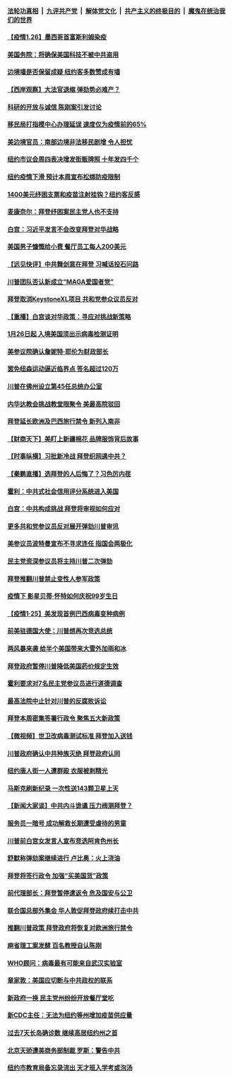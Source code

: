 

####  [法轮功真相](../../../../basic/blob/master/README.md?t=01262231) &nbsp;|&nbsp; [九评共产党](../../../../9ping.md/blob/master/README.md?t=01262231) &nbsp;|&nbsp; [解体党文化](../../../../jtdwh.md/blob/master/README.md?t=01262231)  &nbsp;|&nbsp; [共产主义的终极目的](../../../../gczydzjmd.md/blob/master/README.md?t=01262231) &nbsp;|&nbsp; [魔鬼在统治我们的世界](../../../../mgztzwmdsj.md/blob/master/README.md?t=01262231) 

#### [【疫情1.26】墨西哥首富斯利姆染疫](../pages/nsc412/n12712760.md?t=01262231) 

#### [美国务院：将确保美国科技不被中共盗用](../pages/nsc412/n12712577.md?t=01262231) 

#### [边境墙是否保留成疑 纽约客多数赞成有墙](../pages/nsc412/n12712287.md?t=01262231) 

#### [【西岸观察】大法官退缩 弹劾势必难产？](../pages/nsc412/n12712517.md?t=01262231) 

#### [科研的开放与诚信  陈刚案引发讨论](../pages/nsc412/n12712244.md?t=01262231) 

#### [移民局打指模中心办理延误  速度仅为疫情前的65%](../pages/nsc412/n12712271.md?t=01262231) 

#### [美边境官员：南部边境非法移民剧增 令人担忧](../pages/nsc412/n12712256.md?t=01262231) 

#### [纽约市议会周四表决增发街贩牌照 十年发四千个](../pages/nsc412/n12712279.md?t=01262231) 

#### [纽约疫情下滑 预计本周宣布松绑防疫限制](../pages/nsc412/n12712261.md?t=01262231) 

#### [1400美元纾困支票和疫苗注射挂钩？纽约客反感](../pages/nsc412/n12712259.md?t=01262231) 

#### [麦康奈尔：拜登纾困案民主党人也不支持](../pages/nsc412/n12712348.md?t=01262231) 

#### [白宫：习近平发言不会改变拜登对华战略](../pages/nsc412/n12712210.md?t=01262231) 

#### [美国男子慷慨给小费 餐厅员工每人200美元](../pages/nsc412/n12712178.md?t=01262231) 

#### [【远见快评】中共舞剑意在拜登 习喊话投石问路](../pages/nsc412/n12711807.md?t=01262231) 

#### [川普团队否认新成立“MAGA爱国者党”](../pages/nsc412/n12712002.md?t=01262231) 

#### [拜登取消KeystoneXL项目 共和党参众议员反对](../pages/nsc412/n12711930.md?t=01262231) 

#### [【重播】白宫谈对华政策：寻应对挑战新策略](../pages/nsc412/n12712060.md?t=01262231) 

#### [1月26日起 入境美国须出示病毒检测证明](../pages/nsc412/n12711811.md?t=01262231) 

#### [美参议院确认詹妮特·耶伦为财政部长](../pages/nsc412/n12711995.md?t=01262231) 

#### [罢免纽森运动逼近临界点 签名超过120万](../pages/nsc412/n12712075.md?t=01262231) 

#### [川普在佛州设立第45任总统办公室](../pages/nsc412/n12711861.md?t=01262231) 

#### [内华达教会挑战教堂限聚令 美最高院驳回](../pages/nsc412/n12711784.md?t=01262231) 

#### [拜登延长欧洲及巴西旅行禁令 新列入南非](../pages/nsc412/n12711734.md?t=01262231) 

#### [【财商天下】美盯上新疆棉花 品牌服饰背后故事](../pages/nsc412/n12711233.md?t=01262231) 

#### [【时事纵横】习批新冷战 拜登织网遏中共？](../pages/nsc412/n12711582.md?t=01262231) 

#### [【秦鹏直播】选拜登的人后悔了？习色厉内荏](../pages/nsc412/n12711660.md?t=01262231) 

#### [霍利：中共式社会信用评分系统进入美国](../pages/nsc412/n12711524.md?t=01262231) 

#### [白宫：中共构成挑战 拜登将审视如何应对](../pages/nsc412/n12711498.md?t=01262231) 

#### [更多共和党参议员反对展开弹劾川普审讯](../pages/nsc412/n12711384.md?t=01262231) 

#### [美参议员波特曼宣布不寻求连任 指国会两极化](../pages/nsc412/n12711338.md?t=01262231) 

#### [民主党资深参议员将主持川普二次弹劾](../pages/nsc412/n12711332.md?t=01262231) 

#### [拜登推翻川普禁止变性人参军政策](../pages/nsc412/n12711336.md?t=01262231) 

#### [疫情下 影星贝蒂·怀特如何庆祝99岁生日](../pages/nsc412/n12708732.md?t=01262231) 

#### [【疫情1·25】美发现首例巴西病毒变种病例](../pages/nsc412/n12710495.md?t=01262231) 

#### [前美驻德国大使：川普想再次竞选总统](../pages/nsc412/n12711300.md?t=01262231) 

#### [两风暴来袭 给半个美国带来大雪外加雨和冰](../pages/nsc412/n12711234.md?t=01262231) 

#### [拜登政府暂停川普降低美国药价规定生效](../pages/nsc412/n12711183.md?t=01262231) 

#### [霍利要求对7名民主党参议员进行道德调查](../pages/nsc412/n12711222.md?t=01262231) 

#### [最高法院中止针对川普的反腐败诉讼](../pages/nsc412/n12711164.md?t=01262231) 

#### [拜登本周密集签署行政令 聚焦五大新政策](../pages/nsc412/n12711013.md?t=01262231) 

#### [【微视频】世卫改病毒测试标准 拜登加入送钱](../pages/nsc412/n12710900.md?t=01262231) 

#### [川普政府确认中共种族灭绝 拜登政府认同](../pages/nsc412/n12711144.md?t=01262231) 

#### [纽约唐人街一人遭群殴 衣服被剥精光](../pages/nsc412/n12711155.md?t=01262231) 

#### [马斯克刷新纪录 一次性送143颗卫星上天](../pages/nsc412/n12711083.md?t=01262231) 

#### [【新闻大家谈】中共内斗诡谲 压力阀测拜登？](../pages/nsc412/n12710995.md?t=01262231) 

#### [服务员一暗号 成功解救长期遭受虐待的男童](../pages/nsc412/n12710123.md?t=01262231) 

#### [川普前白宫女发言人宣布竞选阿肯色州长](../pages/nsc412/n12709694.md?t=01262231) 

#### [舒默称弹劾案继续进行 卢比奥：火上浇油](../pages/nsc412/n12710812.md?t=01262231) 

#### [拜登将签行政令 加强“买美国货”政策](../pages/nsc412/n12710948.md?t=01262231) 

#### [前代理部长：拜登暂停遣返令 危及国安与公卫](../pages/nsc412/n12710439.md?t=01262231) 

#### [联合国总部外集会 华人敦促拜登政府续打击中共](../pages/nsc412/n12710014.md?t=01262231) 

#### [推翻川普政策 拜登政府将恢复对欧洲旅行禁令](../pages/nsc412/n12710072.md?t=01262231) 

#### [麻省理工案发酵 百名教授自认陈刚](../pages/nsc412/n12709792.md?t=01262231) 

#### [WHO顾问：病毒最有可能来自武汉实验室](../pages/nsc412/n12709796.md?t=01262231) 

#### [章家敦：美国应切断与中共政权的联系](../pages/nsc412/n12704343.md?t=01262231) 

#### [新政府一换 民主党州纷纷开放餐厅堂吃](../pages/nsc412/n12709799.md?t=01262231) 

#### [新CDC主任：无法为纽约等州增加疫苗供应量](../pages/nsc412/n12709857.md?t=01262231) 

#### [过去7天长岛确诊数  继续高居纽约州之首](../pages/nsc412/n12709860.md?t=01262231) 

#### [北京天骄遭美商务部制裁 罗斯：警告中共](../pages/nsc412/n12709976.md?t=01262231) 

#### [纽约市教育局备忘录流出 天才班入学考或泡汤](../pages/nsc412/n12710000.md?t=01262231) 

